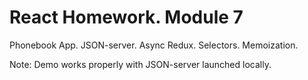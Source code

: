 # React Homework. Module 7

Phonebook App. JSON-server. Async Redux. Selectors. Memoization.

Note: Demo works properly with JSON-server launched locally.
